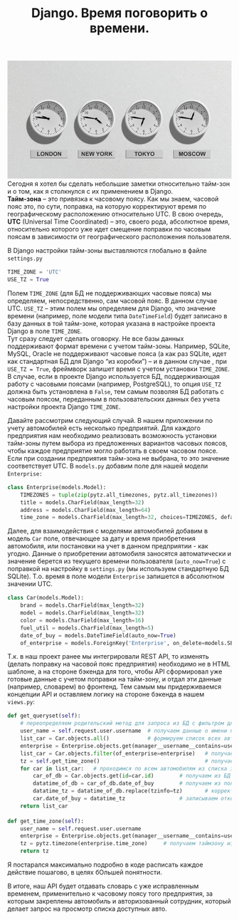 ﻿---
layout: post
title: Django. Время поговорить о времени.
---
![](/image/post-2020-05-28/time2.jpg)
Сегодня я хотел бы сделать небольшие заметки относительно тайм-зон и о том, как я столкнулся с их применением в Django.  
**Тайм-зона** – это привязка к часовому поясу. Как мы знаем, часовой пояс это, по сути, поправка, на которую корректируют время по географическому расположению относительно UTC. В свою очередь, **UTC** (Universal Time Coordinated) – это, своего рода, абсолютное время, относительно которого уже идет смещение поправки по часовым поясам в зависимости от географического расположения пользователя.  

В Django настройки тайм-зоны выставляются глобально в файле `settings.py`  


```python
TIME_ZONE = 'UTC'
USE_TZ = True
```

Полем `TIME_ZONE` (для БД не поддерживающих часовые пояса) мы определяем, непосредственно, сам часовой пояс. В данном случае UTC. 
`USE_TZ` – этим полем мы определяем для Django, что значение времени (например, поле модели типа `DateTimeField`) будет записано в базу данных в той тайм-зоне, которая указана в настройке проекта Django в поле `TIME_ZONE`.   
Тут сразу следует сделать оговорку. Не все базы данных поддерживают формат времени с учетом тайм-зоны. Например, SQLite, MySQL, Oracle не поддерживают часовые пояса (а как раз SQLite, идет как стандартная БД для Django “из коробки”) – и в данном случае , при `USE_TZ = True`, фреймворк запишет время с учетом установки `TIME_ZONE`. 
В случае, если в проекте Django используется БД, поддерживающая работу с часовыми поясами (например, PostgreSQL), то опция `USE_TZ` должна быть установлена в `False`, тем самым позволяя БД работать с часовым поясом, переданным в пользовательских данных без учета настройки проекта Django `TIME_ZONE`.  

Давайте рассмотрим следующий случай. В нашем приложении по учету автомобилей есть несколько предприятий. Для каждого предприятия нам необходимо реализовать возможность установки тайм-зоны путем выбора из предложенных вариантов часовых поясов, чтобы каждое предприятие могло работать в своем часовом поясе. Если при создании предприятия тайм-зона не выбрана, то это значение соответствует UTC. В `models.py` добавим поле для нашей модели `Enterprise:`

```python
class Enterprise(models.Model):
    TIMEZONES = tuple(zip(pytz.all_timezones, pytz.all_timezones))
    title = models.CharField(max_length=32)
    address = models.CharField(max_length=64)
    time_zone = models.CharField(max_length=32, choices=TIMEZONES, default='UTC')
```

Далее, для взаимодействия с моделями автомобилей добавим в модель `Car` поле, отвечающее за дату и время приобретения автомобиля, или постановки на учет в данном предприятии - как угодно. Данные о приобретении автомобиля заносятся автоматически и значение берется из текущего времени пользователя (`auto_now=True`) с поправкой на настройку в `settings.py` (мы используем стандартную БД SQLite). Т.о. время в поле модели `Enterprise` запишется в абсолютном значении UTC.

```python
class Car(models.Model):
    brand = models.CharField(max_length=32)
    model = models.CharField(max_length=32)
    color = models.CharField(max_length=16)
    fuel_util = models.CharField(max_length=5)
    date_of_buy = models.DateTimeField(auto_now=True)
    of_enterprise = models.ForeignKey('Enterprise', on_delete=models.SET_NULL, null=True)
```

Т.к. в наш проект ранее мы интегрировали REST API, то изменять (делать поправку на часовой пояс предприятия) необходимо не в HTML шаблоне, а на стороне бэкенда для того, чтобы API сформировал уже готовые данные с учетом поправки на тайм-зону, и отдал эти данные (например, словарем) во фронтенд. Тем самым мы придерживаемся концепции API и оставляем логику на стороне бэкенда в нашем `views.py`: 

```python
def get_queryset(self):
    # переопределяем родительский метод для запроса из БД с фильтром для наших условий
    user_name = self.request.user.username  # получаем данные о имени пользователя из request
    list_car = Car.objects.all()            # формируем список всех автомобилей
    enterprise = Enterprise.objects.get(manager__username__contains=user_name)  # получаем предприятие по пользователю
    list_car = Car.objects.filter(of_enterprise=enterprise)   # получаем список авто по конкретному предприятию
    tz = self.get_time_zone()                                 # получаем таймзону из предприятия текущего менеджера
    for car in list_car:   # проходимся по всем автомобилям из списка запроса
        car_of_db = Car.objects.get(id=car.id)        # получаем из БД  машину по id
        datatime_of_db = car_of_db.date_of_buy        # получаем из поля значение даты и времени покупки машины
        datatime_tz = datatime_of_db.replace(tzinfo=tz)       # корректировка даты и времени относительно другой tz
        car.date_of_buy = datatime_tz                 # записываем откорректированное время в список для отображения в шаблоне
    return list_car    

def get_time_zone(self):
    user_name = self.request.user.username
    enterprise = Enterprise.objects.get(manager__username__contains=user_name)   # получаем предприятие по пользователю
    tz = pytz.timezone(enterprise.time_zone)     # получаем таймзону из предприятия текущего менеджера
    return tz
```
Я постарался максимально подробно в коде расписать каждое действие пошагово, в целях бОльшей понятности.  
  
В итоге, наш API будет отдавать словарь с уже исправленным временем, применительно к часовому поясу того предприятия, за которым закреплены автомобиль и авторизованный сотрудник, который делает запрос на просмотр списка доступных авто.




